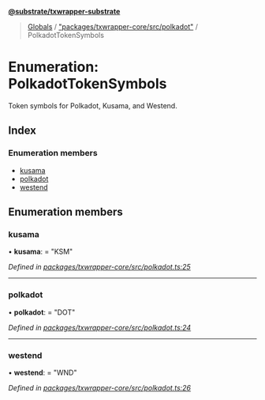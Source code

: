 **[@substrate/txwrapper-substrate](../README.md)**

> [Globals](../globals.md) / ["packages/txwrapper-core/src/polkadot"](../modules/_packages_txwrapper_core_src_polkadot_.md) / PolkadotTokenSymbols

# Enumeration: PolkadotTokenSymbols

Token symbols for Polkadot, Kusama, and Westend.

## Index

### Enumeration members

* [kusama](_packages_txwrapper_core_src_polkadot_.polkadottokensymbols.md#kusama)
* [polkadot](_packages_txwrapper_core_src_polkadot_.polkadottokensymbols.md#polkadot)
* [westend](_packages_txwrapper_core_src_polkadot_.polkadottokensymbols.md#westend)

## Enumeration members

### kusama

•  **kusama**:  = "KSM"

*Defined in [packages/txwrapper-core/src/polkadot.ts:25](https://github.com/paritytech/txwrapper-core/blob/79cbc99/packages/txwrapper-core/src/polkadot.ts#L25)*

___

### polkadot

•  **polkadot**:  = "DOT"

*Defined in [packages/txwrapper-core/src/polkadot.ts:24](https://github.com/paritytech/txwrapper-core/blob/79cbc99/packages/txwrapper-core/src/polkadot.ts#L24)*

___

### westend

•  **westend**:  = "WND"

*Defined in [packages/txwrapper-core/src/polkadot.ts:26](https://github.com/paritytech/txwrapper-core/blob/79cbc99/packages/txwrapper-core/src/polkadot.ts#L26)*

